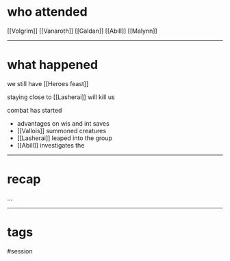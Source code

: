 # who attended

[[Volgrim]]
[[Vanaroth]]
[[Galdan]]
[[Abill]]
[[Malynn]]

---
# what happened

we still have [[Heroes feast]]

staying close to [[Lasherai]]  will kill us

combat has started
- advantages on wis and int saves
- [[Vallois]] summoned creatures
- [[Lasherai]] leaped into the group
- [[Abill]] investigates the 


---
# recap

...

---
# tags

#session